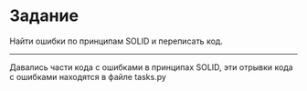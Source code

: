 # Задание
Найти ошибки по принципам SOLID и переписать код.
___
Давались части кода с ошибками в принципах SOLID, эти отрывки кода с ошибками находятся в файле tasks.py
